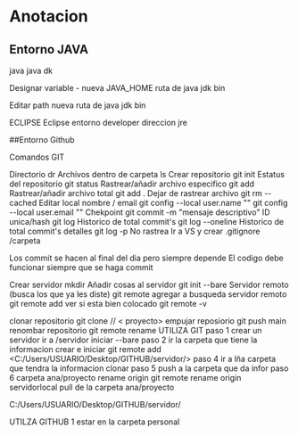 # Anotacion

## Entorno JAVA
java
java dk

Designar 
variable - nueva JAVA_HOME
ruta de java jdk bin

Editar 
path nueva 
ruta de java jdk bin

ECLIPSE
Eclipse 
entorno developer 
direccion jre

##Entorno Github

Comandos GIT

Directorio 
	dr
Archivos dentro de carpeta
	ls
Crear repositorio
	git init
Estatus del repositorio
	git status
Rastrear/añadir archivo especifico
	git add <file>
Rastrear/añadir archivo total
	git add .
Dejar de rastrear archivo
	git rm --cached <file>
Editar local nombre / email
	git config --local user.name "<file>"
	git config --local user.email "<file>"
Chekpoint
	git commit -m "mensaje descriptivo"
ID unica/hash
	git log
Historico de total commit's
	git log --oneline
Historico de total commit's detalles 
	git log -p
No rastrea
	Ir a VS y crear .gitignore
		/carpeta

Los commit se hacen al final del dia pero siempre depende
El codigo debe funcionar siempre que se haga commit

Crear servidor 
	mkdir <file>
Añadir cosas al servidor 
	git init --bare
Servidor remoto (busca los que ya les diste)
	git remote
agregar a busqueda servidor remoto
	git remote add <nameserv> <urlserv>
ver si esta bien colocado 
	git remote -v

clonar repositorio
	git clone /<lugar de doc>/ < proyecto>
empujar reposiorio 
	git push <nameserv> main
renombar repositorio 
	git remote rename <renameserv>
UTILIZA GIT
paso 1 
	crear un servidor
	ir a /servidor
	iniciar --bare
paso 2
	ir la carpeta que tiene la informacion
	crear e iniciar git remote add <C:/Users/USUARIO/Desktop/GITHUB/servidor/>
paso 4
	ir a lña carpeta que tendra la informacion
	clonar 
paso 5
	push a la carpeta que da infor 
paso 6
	carpeta ana/proyecto
	rename origin git remote rename origin servidorlocal
	pull de la carpeta ana/proyecto

C:/Users/USUARIO/Desktop/GITHUB/servidor/

UTILZA GITHUB
1
	estar en la carpeta personal


